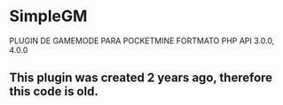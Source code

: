 # SimpleGM
PLUGIN DE GAMEMODE PARA POCKETMINE  FORTMATO PHP API 3.0.0, 4.0.0

## This plugin was created 2 years ago, therefore this code is old.
